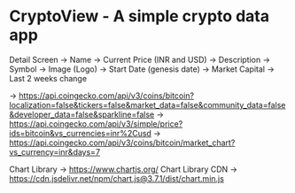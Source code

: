 # CryptoView - A simple crypto data app

Detail Screen
-> Name
-> Current Price (INR and USD)
-> Description
-> Symbol
-> Image (Logo)
-> Start Date (genesis date)
-> Market Capital
-> Last 2 weeks change



-> https://api.coingecko.com/api/v3/coins/bitcoin?localization=false&tickers=false&market_data=false&community_data=false&developer_data=false&sparkline=false
-> https://api.coingecko.com/api/v3/simple/price?ids=bitcoin&vs_currencies=inr%2Cusd
-> https://api.coingecko.com/api/v3/coins/bitcoin/market_chart?vs_currency=inr&days=7

Chart Library -> https://www.chartjs.org/
Chart Library CDN -> https://cdn.jsdelivr.net/npm/chart.js@3.7.1/dist/chart.min.js
